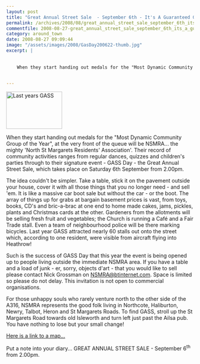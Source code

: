 ```yaml
---
layout: post
title: "Great Annual Street Sale  - September 6th - It's A Guaranteed GASS!"
permalink: /archives/2008/08/great_annual_street_sale_september_6th_its_a_guara.html
commentfile: 2008-08-27-great_annual_street_sale_september_6th_its_a_guara
category: around_town
date: 2008-08-27 09:09:44
image: "/assets/images/2008/GasDay200622-thumb.jpg"
excerpt: |
    
    
    When they start handing out medals for the "Most Dynamic Community Group of the Year", at the very front of the queue will be NSMRA... the mighty 'North St Margarets Residents' Association'. Their record of community activities ranges from regular dances, quizzes and children's parties through to their signature event - GASS Day - the Great Annual Street Sale, which takes place on Saturday 6th September from 2.00pm.
    

---
```


<a href="/assets/images/2008/GasDay200622.jpg"><img src="/assets/images/2008/GasDay200622-thumb.jpg" width="150" height="100" alt="Last years GASS" class="photo right"/></a>

When they start handing out medals for the "Most Dynamic Community Group of the Year", at the very front of the queue will be NSMRA... the mighty 'North St Margarets Residents' Association'. Their record of community activities ranges from regular dances, quizzes and children's parties through to their signature event - GASS Day - the Great Annual Street Sale, which takes place on Saturday 6th September from 2.00pm.

The idea couldn't be simpler. Take a table, stick it on the pavement outside your house, cover it with all those things that you no longer need - and sell 'em. It is like a massive car boot sale but without the car - or the boot. The array of things up for grabs at bargain basement prices is vast, from toys, books, CD's and bric-a-brac at one end to home made cakes, jams, pickles, plants and Christmas cards at the other. Gardeners from the allotments will be selling fresh fruit and vegetables; the Church is running a Café and a Fair Trade stall. Even a team of neighbourhood police will be there marking bicycles. Last year GASS attracted nearly 60 stalls out onto the street which, according to one resident, were visible from aircraft flying into Heathrow!

Such is the success of GASS Day that this year the event is being opened up to people living outside the immediate NSMRA area. If you have a table and a load of junk - er, sorry, objects d'art - that you would like to sell please contact Nick Grossman on <NSMRA@btinternet.com>. Space is limited so please do not delay. This invitation is not open to commercial organisations.

For those unhappy souls who rarely venture north to the other side of the A316, NSMRA represents the good folk living in Northcote, Haliburton, Newry, Talbot, Heron and St Margarets Roads. To find GASS, stroll up the St Margarets Road towards old Isleworth and turn left just past the Ailsa pub. You have nothing to lose but your small change!

[Here is a link to a map...](http://maps.google.co.uk/maps?ie=UTF8&ll=51.460344,-0.323024&spn=0.013075,0.027466&z=15)

Put a note into your diary... GREAT ANNUAL STREET SALE - September 6<sup>th</sup> from 2.00pm.
